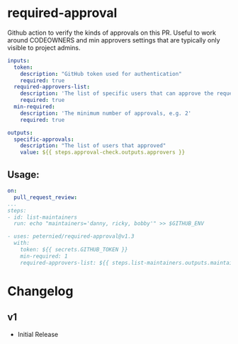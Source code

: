 # required-approval
Github action to verify the kinds of approvals on this PR.  Useful to work around CODEOWNERS and min approvers settings that are typically only visible to project admins. 

```yaml
inputs:
  token:
    description: "GitHub token used for authentication"
    required: true
  required-approvers-list:
    description: 'The list of specific users that can approve the request, comma seperated. '
    required: true
  min-required:
    description: 'The minimum number of approvals, e.g. 2'
    required: true

outputs:
  specific-approvals:
    description: "The list of users that approved"
    value: ${{ steps.approval-check.outputs.approvers }}
```

## Usage:

```yaml
on:
  pull_request_review:
...
steps:
- id: list-maintainers
  run: echo "maintainers='danny, ricky, bobby'" >> $GITHUB_ENV

- uses: peternied/required-approval@v1.3
  with:
    token: ${{ secrets.GITHUB_TOKEN }}
    min-required: 1
    required-approvers-list: ${{ steps.list-maintainers.outputs.maintainers }}
```

# Changelog

## v1
- Initial Release
